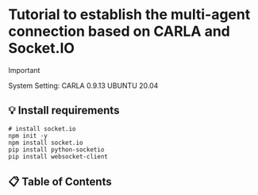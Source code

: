 # Tutorial to establish the multi-agent connection based on CARLA and Socket.IO

> [!IMPORTANT]
> System Setting: CARLA 0.9.13 UBUNTU 20.04


## 💡 Install requirements

```
# install socket.io
npm init -y
npm install socket.io
pip install python-socketio
pip install websocket-client
```


## 📋 Table of Contents


